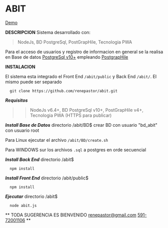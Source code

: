 # ABIT
[Demo](https://45.63.2.26:3001)

**DESCRIPCION**
Sistema desarrollado con:
 > NodeJs,
 > BD PostgreSql,
 > PostGrapHile,
 > Tecnologia PWA

Para el acceso de usuarios y registro de informacion en general se la realisa en Base de datos [PostgreSql v10+](https://www.postgresql.org) empleando [PostgrapHile](https://www.graphile.org/postgraphile/)

**INSTALACION**

El sistema esta integrado el Front End `/abit/public`  y Back End `/abit/`. El mismo puede ser separado
```
  git clone https://github.com/renepastor/abit.git
```

***Requisitos***
 >> NodeJs v6.4+,
 >> BD PostgreSql v10+,
 >> PostGrapHile v4+,
 >> Tecnologia PWA (HTTPS para publicar)

***Install Base de Datos***
directorio /abit/BD$ 
crear BD con usuario "bd_abit" con usuario root

Para Linux ejecutar el archivo `/abit/BD/create.sh`

Para WINDOWS sur los archivos `.sql` a postgres en orde secuencial


***Install Back End***
directorio /abit$ 
```
  npm install
```

***Install Front End***
directorio /abit/public$ 
```
  npm install
```


***Ejecutar***
directorio /abit$ 
```
  node abit.js
```


** TODA SUGERENCIA ES BIENVENIDO renepastor@gmail.com [591-72001106](https://api.whatsapp.com/send?phone=59172001106&text=sobreElSistemaAbit%20) **